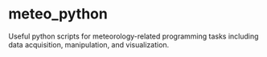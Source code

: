 # meteo_python
Useful python scripts for meteorology-related programming tasks including data acquisition, manipulation, and visualization.

